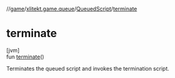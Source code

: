 //[game](../../../index.md)/[xlitekt.game.queue](../index.md)/[QueuedScript](index.md)/[terminate](terminate.md)

# terminate

[jvm]\
fun [terminate](terminate.md)()

Terminates the queued script and invokes the termination script.
